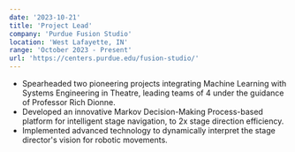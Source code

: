 ```yaml
---
date: '2023-10-21'
title: 'Project Lead'
company: 'Purdue Fusion Studio'
location: 'West Lafayette, IN'
range: 'October 2023 - Present'
url: 'https://centers.purdue.edu/fusion-studio/'
---
```


- Spearheaded two pioneering projects integrating Machine Learning with Systems Engineering in Theatre, leading teams of 4 under the guidance of Professor Rich Dionne.
- Developed an innovative Markov Decision-Making Process-based platform for intelligent stage navigation, to 2x stage direction efficiency.
- Implemented advanced technology to dynamically interpret the stage director's vision for robotic movements.

